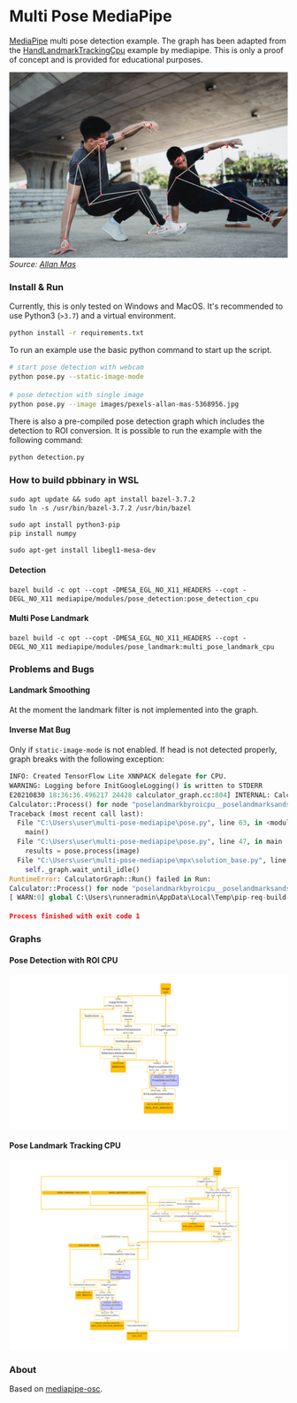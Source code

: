 # Multi Pose MediaPipe
[MediaPipe](https://google.github.io/mediapipe/) multi pose detection example. The graph has been adapted from the [HandLandmarkTrackingCpu](https://github.com/google/mediapipe/blob/master/mediapipe/modules/hand_landmark/hand_landmark_tracking_cpu.pbtxt) example by mediapipe. This is only a proof of concept and is provided for educational purposes.

![](images/pexels-allan-mas-5368956-annotated.jpg)
*Source: [Allan Mas](https://www.pexels.com/photo/energetic-asian-men-performing-breakdance-under-elevated-highway-5368956/)*

### Install & Run

Currently, this is only tested on Windows and MacOS. It's recommended to use Python3 (`>3.7`) and a virtual environment.

```bash
python install -r requirements.txt
```

To run an example use the basic python command to start up the script.

```bash
# start pose detection with webcam
python pose.py --static-image-mode

# pose detection with single image
python pose.py --image images/pexels-allan-mas-5368956.jpg
```

There is also a pre-compiled pose detection graph which includes the detection to ROI conversion. It is possible to run the example with the following command:

```bash
python detection.py
```

### How to build pbbinary in WSL

```
sudo apt update && sudo apt install bazel-3.7.2
sudo ln -s /usr/bin/bazel-3.7.2 /usr/bin/bazel
```

```
sudo apt install python3-pip
pip install numpy
```

```
sudo apt-get install libegl1-mesa-dev
```

#### Detection

```
bazel build -c opt --copt -DMESA_EGL_NO_X11_HEADERS --copt -DEGL_NO_X11 mediapipe/modules/pose_detection:pose_detection_cpu
```

#### Multi Pose Landmark

```
bazel build -c opt --copt -DMESA_EGL_NO_X11_HEADERS --copt -DEGL_NO_X11 mediapipe/modules/pose_landmark:multi_pose_landmark_cpu
```

### Problems and Bugs

#### Landmark Smoothing
At the moment the landmark filter is not implemented into the graph.

#### Inverse Mat Bug
Only if `static-image-mode` is not enabled.
If head is not detected properly, graph breaks with the following exception:

```python
INFO: Created TensorFlow Lite XNNPACK delegate for CPU.
WARNING: Logging before InitGoogleLogging() is written to STDERR
E20210830 18:36:36.496217 24428 calculator_graph.cc:804] INTERNAL: CalculatorGraph::Run() failed in Run: 
Calculator::Process() for node "poselandmarkbyroicpu__poselandmarksandsegmentationinverseprojection__InverseMatrixCalculator" failed: ; Inverse matrix cannot be calculated.tors/util/inverse_matrix_calculator.cc:38) 
Traceback (most recent call last):
  File "C:\Users\user\multi-pose-mediapipe\pose.py", line 63, in <module>
    main()
  File "C:\Users\user\multi-pose-mediapipe\pose.py", line 47, in main
    results = pose.process(image)
  File "C:\Users\user\multi-pose-mediapipe\mpx\solution_base.py", line 334, in process
    self._graph.wait_until_idle()
RuntimeError: CalculatorGraph::Run() failed in Run: 
Calculator::Process() for node "poselandmarkbyroicpu__poselandmarksandsegmentationinverseprojection__InverseMatrixCalculator" failed: ; Inverse matrix cannot be calculated.tors/util/inverse_matrix_calculator.cc:38) 
[ WARN:0] global C:\Users\runneradmin\AppData\Local\Temp\pip-req-build-sn_xpupm\opencv\modules\videoio\src\cap_msmf.cpp (438) `anonymous-namespace'::SourceReaderCB::~SourceReaderCB terminating async callback

Process finished with exit code 1
```

### Graphs

#### Pose Detection with ROI CPU

![](graphs/pose_detection/pose_detection_with_roi_cpu.png)

#### Pose Landmark Tracking CPU

![](graphs/pose_landmark/pose_landmark_tracking_cpu.png)

### About
Based on [mediapipe-osc](https://github.com/cansik/mediapipe-osc/).
